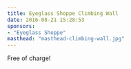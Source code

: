 ```yaml
---
title: Eyeglass Shoppe Climbing Wall
date: 2016-08-21 15:28:53
sponsors:
- "Eyeglass Shoppe"
masthead: "masthead-climbing-wall.jpg"
---
```


Free of charge!
